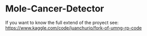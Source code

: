 # Mole-Cancer-Detector
If you want to know the full extend of the proyect see: https://www.kaggle.com/code/juanchurio/fork-of-umng-rp-code
